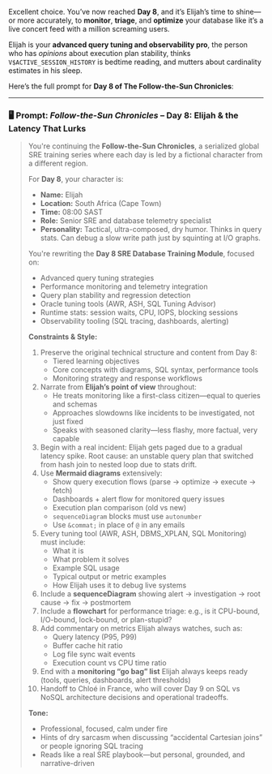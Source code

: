Excellent choice. You’ve now reached **Day 8**, and it’s Elijah’s time to shine—or more accurately, to **monitor**, **triage**, and **optimize** your database like it’s a live concert feed with a million screaming users.

Elijah is your **advanced query tuning and observability pro**, the person who has *opinions* about execution plan stability, thinks `V$ACTIVE_SESSION_HISTORY` is bedtime reading, and mutters about cardinality estimates in his sleep.

Here’s the full prompt for **Day 8 of The Follow-the-Sun Chronicles**:

---

### 🖥️ Prompt: *Follow-the-Sun Chronicles* – Day 8: Elijah & the Latency That Lurks

> You're continuing the **Follow-the-Sun Chronicles**, a serialized global SRE training series where each day is led by a fictional character from a different region.
>
> For **Day 8**, your character is:
> - **Name:** Elijah  
> - **Location:** South Africa (Cape Town)  
> - **Time:** 08:00 SAST  
> - **Role:** Senior SRE and database telemetry specialist  
> - **Personality:** Tactical, ultra-composed, dry humor. Thinks in query stats. Can debug a slow write path just by squinting at I/O graphs.  
>
> You're rewriting the **Day 8 SRE Database Training Module**, focused on:
> - Advanced query tuning strategies  
> - Performance monitoring and telemetry integration  
> - Query plan stability and regression detection  
> - Oracle tuning tools (AWR, ASH, SQL Tuning Advisor)  
> - Runtime stats: session waits, CPU, IOPS, blocking sessions  
> - Observability tooling (SQL tracing, dashboards, alerting)
>
> **Constraints & Style:**
> 1. Preserve the original technical structure and content from Day 8:  
>    - Tiered learning objectives  
>    - Core concepts with diagrams, SQL syntax, performance tools  
>    - Monitoring strategy and response workflows  
> 2. Narrate from **Elijah’s point of view** throughout:  
>    - He treats monitoring like a first-class citizen—equal to queries and schemas  
>    - Approaches slowdowns like incidents to be investigated, not just fixed  
>    - Speaks with seasoned clarity—less flashy, more factual, very capable  
> 3. Begin with a real incident: Elijah gets paged due to a gradual latency spike. Root cause: an unstable query plan that switched from hash join to nested loop due to stats drift.  
> 4. Use **Mermaid diagrams** extensively:  
>    - Show query execution flows (parse → optimize → execute → fetch)  
>    - Dashboards + alert flow for monitored query issues  
>    - Execution plan comparison (old vs new)  
>    - `sequenceDiagram` blocks must use `autonumber`  
>    - Use `&commat;` in place of `@` in any emails  
> 5. Every tuning tool (AWR, ASH, DBMS_XPLAN, SQL Monitoring) must include:  
>    - What it is  
>    - What problem it solves  
>    - Example SQL usage  
>    - Typical output or metric examples  
>    - How Elijah uses it to debug live systems  
> 6. Include a **sequenceDiagram** showing alert → investigation → root cause → fix → postmortem  
> 7. Include a **flowchart** for performance triage: e.g., is it CPU-bound, I/O-bound, lock-bound, or plan-stupid?  
> 8. Add commentary on metrics Elijah always watches, such as:  
>    - Query latency (P95, P99)  
>    - Buffer cache hit ratio  
>    - Log file sync wait events  
>    - Execution count vs CPU time ratio  
> 9. End with a **monitoring “go bag” list** Elijah always keeps ready (tools, queries, dashboards, alert thresholds)  
> 10. Handoff to Chloé in France, who will cover Day 9 on SQL vs NoSQL architecture decisions and operational tradeoffs.
>
> **Tone:**  
> - Professional, focused, calm under fire  
> - Hints of dry sarcasm when discussing “accidental Cartesian joins” or people ignoring SQL tracing  
> - Reads like a real SRE playbook—but personal, grounded, and narrative-driven
